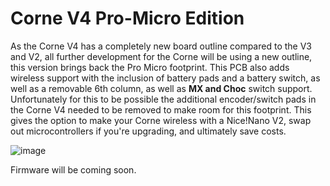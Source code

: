 # Corne V4 Pro-Micro Edition

As the Corne V4 has a completely new board outline compared to the V3 and V2, all further development for the Corne will be using a new outline, this version brings back the Pro Micro footprint.
This PCB also adds wireless support with the inclusion of battery pads and a battery switch, as well as a removable 6th column, as well as **MX and Choc** switch support. 
Unfortunately for this to be possible the additional encoder/switch pads in the Corne V4 needed to be removed to make room for this footprint.
This gives the option to make your Corne wireless with a Nice!Nano V2, swap out microcontrollers if you're upgrading, and ultimately save costs. 

![image](https://github.com/klouderone/cornev4promicroedition/assets/136342173/598f3457-b834-483d-8778-85fb771b5296)

Firmware will be coming soon.
